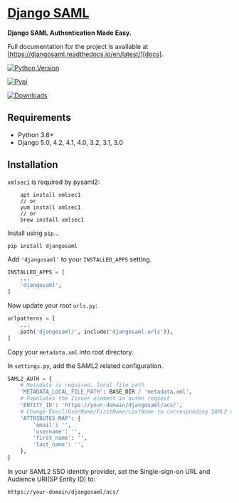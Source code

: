 # [Django SAML][docs]


**Django SAML Authentication Made Easy.**

Full documentation for the project is available at [https://djangosaml.readthedocs.io/en/latest/][docs].

[![Python Version](https://img.shields.io/pypi/pyversions/djangosaml.svg)](https://pypi.python.org/pypi/djangosaml)

[![Pypi](https://img.shields.io/pypi/v/djangosaml.svg)](https://pypi.python.org/pypi/djangosaml)

[![Downloads](https://img.shields.io/pypi/dm/djangosaml.svg)](https://pypi.python.org/pypi/djangosaml)


## Requirements

* Python 3.6+
* Django 5.0, 4.2, 4.1, 4.0, 3.2, 3.1, 3.0



## Installation
`xmlsec1` is required by pysaml2:
```
    apt install xmlsec1
    // or
    yum install xmlsec1
    // or
    brew install xmlsec1
```

Install using `pip`...

    pip install djangosaml

Add `'djangosaml'` to your `INSTALLED_APPS` setting.
```python
INSTALLED_APPS = [
    ...
    'djangosaml',
]
```

Now update your root `urls.py`:

```python
urlpatterns = [
    ...
    path('djangosaml/', include('djangosaml.urls')),
]
```
Copy your `metadata.xml` into root directory.

In `settings.py`, add the SAML2 related configuration.

```python
SAML2_AUTH = {
    # Metadata is required, local file path
    'METADATA_LOCAL_FILE_PATH': BASE_DIR / 'metadata.xml',
    # Populates the Issuer element in authn request
    'ENTITY_ID': 'https://your-domain/djangosaml/acs/',
    # Change Email/UserName/FirstName/LastName to corresponding SAML2 userprofile attributes.
    'ATTRIBUTES_MAP': { 
        'email': '',
        'username': '',
        'first_name': '',
        'last_name': '',
    },
}

```

In your SAML2 SSO identity provider, set the Single-sign-on URL and Audience URI(SP Entity ID) to:

```
https://your-domain/djangosaml/acs/
```



[docs]: https://djangosaml.readthedocs.io/en/latest/
